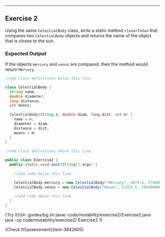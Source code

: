 ----------

## Exercise 2

Using the same `CelestialBody` class, write a static method `closerToSun` that compares two `CelectialBody` objects and returns the name of the object that is closes to the sun.

### Expected Output

If the objects `mercury` and `venus` are compared, then the method would return `Mercury`.

```java
//add class definitions below this line

class CelestialBody {
  String name;
  double diameter;
  long distance;
  int moons;
  
  CelestialBody(String n, double diam, long dist, int m) {
    name = n;
    diameter = diam;
    distance = dist;
    moons = m;
  }
}
 
//add class definitions above this line

public class Exercise2 {  
  public static void main(String[] args) {
    
    //add code below this line
    
    CelestialBody mercury = new CelestialBody("Mercury", 4879.4, 57909000, 0);
    CelestialBody venus = new CelestialBody("Venus", 12103.6, 108160000, 0);

    //add code above this line
  }
}
```

{Try it}(sh .guides/bg.sh javac code/mutability/exercise2/Exercise2.java java -cp code/mutability/exercise2/ Exercise2 1)

{Check It!|assessment}(test-3842605)
